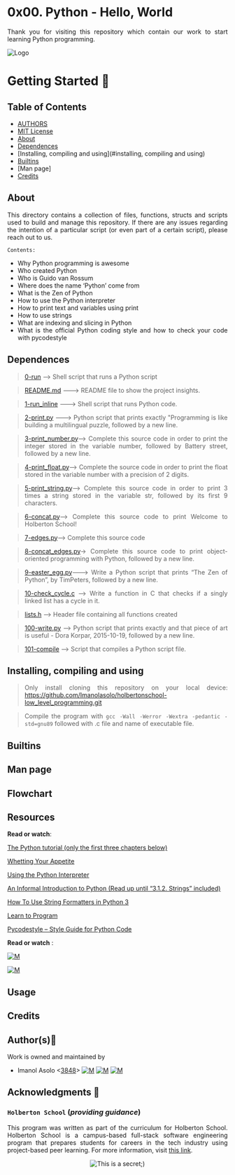 # 0x00. Python - Hello, World
<div style="text-align: justify">

Thank you for visiting this repository which contain our work to start learning Python programming. 	


![Logo](https://www.howtogeek.com/wp-content/uploads/2021/05/laptop-with-terminal-big.png?height=200p&trim=2,2,2,50)

# Getting Started :running:
<div style="text-align: justify">

## Table of Contents
* [AUTHORS](./AUTHORS)
* [MIT License](./LICENSE)
* [About](#about)
* [Dependences](#dependences)
* [Installing, compiling and using](#installing, compiling and using)
* [Builtins](#builtins)
* [Man page]
* [Credits](#credits)

## About
This directory contains a collection of files, functions, structs and scripts used to build and manage this repository. If there are any issues regarding the intention of a particular script (or even part of a certain script), please reach out to us.
	
	Contents:

- Why Python programming is awesome
- Who created Python
- Who is Guido van Rossum
- Where does the name ‘Python’ come from
- What is the Zen of Python
- How to use the Python interpreter
- How to print text and variables using print
- How to use strings
- What are indexing and slicing in Python
- What is the official Python coding style and how to check your code with pycodestyle

	
## Dependences 
	
> [0-run](https://github.com/Imanolasolo/holbertonschool-higher_level_programming/blob/master/0x00-python-hello_world/0-run) --> Shell script that runs a Python script
	
> [README.md](https://github.com/Imanolasolo/holbertonschool-higher_level_programming/blob/master/0x00-python-hello_world/README.md) ---> README file to show the project insights. 

>[1-run_inline](https://github.com/Imanolasolo/holbertonschool-higher_level_programming/blob/master/0x00-python-hello_world/1-run_inline) ---> Shell script that runs Python code.

>[2-print.py](https://github.com/Imanolasolo/holbertonschool-higher_level_programming/blob/master/0x00-python-hello_world/2-print.py) ---> Python script that prints exactly "Programming is like building a multilingual puzzle, followed by a new line.

>[3-print_number.py](https://github.com/Imanolasolo/holbertonschool-higher_level_programming/blob/master/0x00-python-hello_world/3-print_number.py)--> Complete this source code in order to print the integer stored in the variable number, followed by Battery street, followed by a new line.
	
>[4-print_float.py](https://github.com/Imanolasolo/holbertonschool-higher_level_programming/blob/master/0x00-python-hello_world/4-print_float.py)--> Complete the source code in order to print the float stored in the variable number with a precision of 2 digits.
	
>[5-print_string.py](https://github.com/Imanolasolo/holbertonschool-higher_level_programming/blob/master/0x00-python-hello_world/5-print_string.py)--> Complete this source code in order to print 3 times a string stored in the variable str, followed by its first 9 characters. 
	
>[6-concat.py](https://github.com/Imanolasolo/holbertonschool-higher_level_programming/blob/master/0x00-python-hello_world/6-concat.py)-->  Complete this source code to print Welcome to Holberton School!
	
>[7-edges.py](https://github.com/Imanolasolo/holbertonschool-higher_level_programming/blob/master/0x00-python-hello_world/7-edges.py)--> Complete this source code
	
>[8-concat_edges.py](https://github.com/Imanolasolo/holbertonschool-higher_level_programming/blob/master/0x00-python-hello_world/8-concat_edges.py)-> Complete this source code to print object-oriented programming with Python, followed by a new line.
	
>[9-easter_egg.py](https://github.com/Imanolasolo/holbertonschool-higher_level_programming/blob/master/0x00-python-hello_world/9-easter_egg.py)---> Write a Python script that prints “The Zen of Python”, by TimPeters, followed by a new line.
	
>[10-check_cycle.c](https://github.com/Imanolasolo/holbertonschool-higher_level_programming/blob/master/0x00-python-hello_world/10-check_cycle.c) --> Write a function in C that checks if a singly linked list has a cycle in it.

>[lists.h](https://github.com/Imanolasolo/holbertonschool-higher_level_programming/blob/master/0x00-python-hello_world/lists.h) --> Header file containing all functions created

>[100-write.py](https://github.com/Imanolasolo/holbertonschool-higher_level_programming/blob/master/0x00-python-hello_world/100-write.py) --> Python script that prints exactly and that piece of art is useful - Dora Korpar, 2015-10-19, followed by a new line.

>[101-compile](https://github.com/Imanolasolo/holbertonschool-higher_level_programming/blob/master/0x00-python-hello_world/101-compile) --> Script that compiles a Python script file.



## Installing, compiling and using
	
> Only install cloning this repository on your local device:  https://github.com/Imanolasolo/holbertonschool-low_level_programming.git
	
> Compile the program with `gcc -Wall -Werror -Wextra -pedantic -std=gnu89` followed with .c file and name of executable file.



## Builtins
	
	
	
		
## Man page



## Flowchart


## Resources

**Read or watch**:

[The Python tutorial (only the first three chapters below)](https://intranet.hbtn.io/rltoken/3mNweasE_b9U8vtCCFVB2g)

[Whetting Your Appetite](https://intranet.hbtn.io/rltoken/FRNro28k4Q_zlkpW_si2pw)

[Using the Python Interpreter](https://intranet.hbtn.io/rltoken/M04rBQ5xGZtZ9yjaZsHxcA)

[An Informal Introduction to Python (Read up until “3.1.2. Strings” included)](https://intranet.hbtn.io/rltoken/zVN1z9aa8L8jBhSp2AdbHw)

[How To Use String Formatters in Python 3](https://intranet.hbtn.io/rltoken/z6mk3Yep2tJVSF6KsBAYrg)

[Learn to Program](https://intranet.hbtn.io/rltoken/gYgGXOth8N16KjUpXgO1uQ)

[Pycodestyle – Style Guide for Python Code](https://intranet.hbtn.io/rltoken/fSEQ7fsRWu0uFg_wRR4KhQ)

**Read or watch** :

[![M](https://upload.wikimedia.org/wikipedia/commons/thumb/2/2f/Google_2015_logo.svg/80px-Google_2015_logo.svg.png)](https://www.google.com/search?q=Writing+a+shell+in+C&sa=X&ved=2ahUKEwi6vIn-nrr0AhWbTDABHUjrAxwQ1QJ6BAgLEAE&biw=1378&bih=708&dpr=1.25)

[![M](https://upload.wikimedia.org/wikipedia/commons/thumb/e/e1/Logo_of_YouTube_%282015-2017%29.svg/70px-Logo_of_YouTube_%282015-2017%29.svg.png)](https://www.youtube.com/watch?v=z4LEuxMGGs8)



## Usage



## Credits

## Author(s):blue_book:

Work is owned and maintained by
* Imanol Asolo <[3848](mailto:3848@holbertonschool.com)> [![M](https://upload.wikimedia.org/wikipedia/commons/thumb/9/91/Octicons-mark-github.svg/25px-Octicons-mark-github.svg.png)](https://github.com/Imanolasolo) [![M](https://upload.wikimedia.org/wikipedia/fr/thumb/c/c8/Twitter_Bird.svg/25px-Twitter_Bird.svg.png)](https://twitter.com/jjusturi) [![M](https://upload.wikimedia.org/wikipedia/commons/thumb/c/ca/LinkedIn_logo_initials.png/25px-LinkedIn_logo_initials.png)](https://www.linkedin.com/in/imanol-asolo-5ba9b42a/)


## Acknowledgments :mega: 

### **`Holberton School`** (*providing guidance*)
This program was written as part of the curriculum for Holberton School.
Holberton School is a campus-based full-stack software engineering program
that prepares students for careers in the tech industry using project-based
peer learning. For more information, visit [this link](https://www.holbertonschool.com/).
<p align="center">
	<img src="https://assets.website-files.com/6105315644a26f77912a1ada/610540e8b4cd6969794fe673_Holberton_School_logo-04-04.svg" alt="This is a secret;)">
</p>
